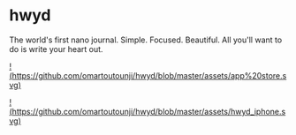 # hwyd

The world's first nano journal.
Simple.
Focused.
Beautiful.
All you'll want to do is write your heart out.

[!(https://github.com/omartoutounji/hwyd/blob/master/assets/app%20store.svg)](https://apps.apple.com/ca/app/hwyd-privacy-first-journaling/id1557807577)

[!(https://github.com/omartoutounji/hwyd/blob/master/assets/hwyd_iphone.svg)](https://apps.apple.com/ca/app/hwyd-privacy-first-journaling/id1557807577)
